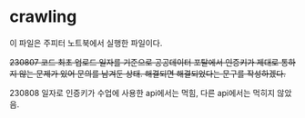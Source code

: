 # crawling

이 파일은 주피터 노트북에서 실행한 파일이다.

~~230807 코드 최초 업로드 일자를 기준으로 공공데이터 포탈에서 인증키가 제대로 통하지 않는 문제가 있어 문의를 남겨둔 상태. 해결되면 해결되었다는 문구를 작성하겠다.~~

230808 일자로 인증키가 수업에 사용한 api에서는 먹힘, 다른 api에서는 먹히지 않았음.
